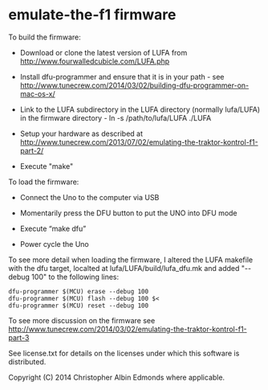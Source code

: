 emulate-the-f1 firmware
=======================

To build the firmware:

- Download or clone the latest version of LUFA from http://www.fourwalledcubicle.com/LUFA.php

- Install dfu-programmer and ensure that it is in your path - see http://www.tunecrew.com/2014/03/02/building-dfu-programmer-on-mac-os-x/

- Link to the LUFA subdirectory in the LUFA directory (normally lufa/LUFA) in the firmware directory - ln -s /path/to/lufa/LUFA ./LUFA

- Setup your hardware as described at http://www.tunecrew.com/2013/07/02/emulating-the-traktor-kontrol-f1-part-2/

- Execute "make"

To load the firmware:

- Connect the Uno to the computer via USB

- Momentarily press the DFU button to put the UNO into DFU mode

- Execute “make dfu”

- Power cycle the Uno

To see more detail when loading the firmware, I altered the LUFA makefile with the dfu target, localted at lufa/LUFA/build/lufa_dfu.mk and added "--debug 100" to the following lines:

	dfu-programmer $(MCU) erase --debug 100
	dfu-programmer $(MCU) flash --debug 100 $<
	dfu-programmer $(MCU) reset --debug 100

To see more discussion on the firmware see http://www.tunecrew.com/2014/03/02/emulating-the-traktor-kontrol-f1-part-3

See license.txt for details on the licenses under which this software is distributed.

Copyright (C) 2014 Christopher Albin Edmonds where applicable.
